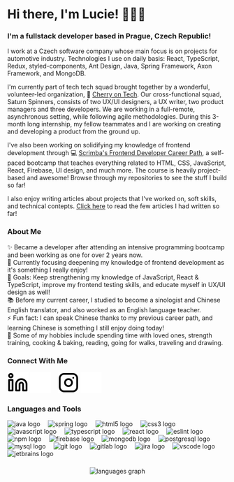 # Hi there, I'm Lucie! 👩🏻‍💻

### I'm a fullstack developer based in Prague, Czech Republic!
I work at a Czech software company whose main focus is on projects for automotive industry. Technologies I use on daily basis: React, TypeScript, Redux, styled-components, Ant Design, Java, Spring Framework, Axon Framework, and MongoDB.

I'm currently part of tech tech squad brought together by a wonderful, volunteer-led organization, 🍒 [Cherry on Tech](https://cherryon.tech/). Our cross-functional squad, Saturn Spinners, consists of two UX/UI designers, a UX writer, two product managers and three developers. We are working in a full-remote, asynchronous setting, while following agile methodologies. During this 3-month long internship, my fellow teammates and I are working on creating and developing a product from the ground up.

I've also been working on solidifying my knowledge of frontend development through 💻 [Scrimba's Frontend Developer Career Path](https://scrimba.com/learn/frontend), a self-paced bootcamp that teaches everything related to HTML, CSS, JavaScript, React, Firebase, UI design, and much more. The course is heavily project-based and awesome! Browse through my repositories to see the stuff I build so far! 

I also enjoy writing articles about projects that I've worked on, soft skills, and technical contepts. [Click here](https://lucieyarish.hashnode.dev/) to read the few articles I had written so far!

### About Me

<p align="left">
  ✨ Became a developer after attending an intensive programming bootcamp and been working as one for over 2 years now.<br>
  🌱 Currently focusing deepening my knowledge of frontend development as it's something I really enjoy! <br>
  🎯 Goals: Keep strengthening my knowledge of JavaScript, React & TypeScript, improve my frontend testing skills, and educate myself in UX/UI design as well!<br>
  📚 Before my current career, I studied to become a sinologist and Chinese English translator, and also worked as an English language teacher.<br>
  ⚡ Fun fact: I can speak Chinese thanks to my previous career path, and learning Chinese is something I still enjoy doing today!<br>
  🎲 Some of my hobbies include spending time with loved ones, strength training, cooking & baking, reading, going for walks, traveling and drawing.
</p>

### Connect With Me
[![website](./img/linkedin-light.svg)](https://www.linkedin.com/in/lucie-yarish-272219224/#gh-light-mode-only)
[![website](./img/linkedin-dark.svg)](https://www.linkedin.com/in/lucie-yarish-272219224/#gh-dark-mode-only)
&nbsp;&nbsp;
[![website](./img/instagram-light.svg)](https://www.instagram.com/luciecodes/#gh-light-mode-only)
[![website](./img/instagram-dark.svg)](https://www.instagram.com/luciecodes/#gh-dark-mode-only)

### Languages and Tools

<div align="left">
  
  <img src="https://cdn.jsdelivr.net/gh/devicons/devicon/icons/java/java-original.svg" height="30" alt="java logo"  />
  <img width="10" />
  <img src="https://cdn.jsdelivr.net/gh/devicons/devicon/icons/spring/spring-original.svg" height="30" alt="spring logo"  />
  <img width="10" />
  <img src="https://cdn.jsdelivr.net/gh/devicons/devicon/icons/html5/html5-original.svg" height="30" alt="html5 logo"  />
  <img width="10" />
  <img src="https://cdn.jsdelivr.net/gh/devicons/devicon/icons/css3/css3-original.svg" height="30" alt="css3 logo"  />
  <img width="10" />
  <img src="https://cdn.jsdelivr.net/gh/devicons/devicon/icons/javascript/javascript-original.svg" height="30" alt="javascript logo"  />
  <img width="10" />
  <img src="https://cdn.jsdelivr.net/gh/devicons/devicon/icons/typescript/typescript-original.svg" height="30" alt="typescript logo"  />
  <img width="10" />
  <img src="https://cdn.jsdelivr.net/gh/devicons/devicon/icons/react/react-original.svg" height="30" alt="react logo"  />
  <img width="10" />
  <img src="https://cdn.jsdelivr.net/gh/devicons/devicon/icons/eslint/eslint-original.svg" height="30" alt="eslint logo"  />
  <img width="10" />
  <img src="https://cdn.jsdelivr.net/gh/devicons/devicon/icons/npm/npm-original-wordmark.svg" height="30" alt="npm logo"  />
  <img width="10" />
  <img src="https://cdn.jsdelivr.net/gh/devicons/devicon/icons/firebase/firebase-plain.svg" height="30" alt="firebase logo"  />
  <img width="10" />
  <img src="https://cdn.jsdelivr.net/gh/devicons/devicon/icons/mongodb/mongodb-original.svg" height="30" alt="mongodb logo"  />
  <img width="10" />
  <img src="https://cdn.jsdelivr.net/gh/devicons/devicon/icons/postgresql/postgresql-original.svg" height="30" alt="postgresql logo"  />
  <img width="10" />
  <img src="https://cdn.jsdelivr.net/gh/devicons/devicon/icons/mysql/mysql-original.svg" height="30" alt="mysql logo"  />
  <img width="10" />
  <img src="https://cdn.jsdelivr.net/gh/devicons/devicon/icons/git/git-original.svg" height="30" alt="git logo"  />
  <img width="10" />
  <img src="https://cdn.jsdelivr.net/gh/devicons/devicon/icons/gitlab/gitlab-original.svg" height="30" alt="gitlab logo"  />
  <img width="10" />
  <img src="https://cdn.jsdelivr.net/gh/devicons/devicon/icons/jira/jira-original.svg" height="30" alt="jira logo"  />
  <img width="10" />
  <img src="https://cdn.jsdelivr.net/gh/devicons/devicon/icons/vscode/vscode-original.svg" height="30" alt="vscode logo"  />
  <img width="10" />
  <img src="https://cdn.jsdelivr.net/gh/devicons/devicon/icons/jetbrains/jetbrains-original.svg" height="30" alt="jetbrains logo"  />
</div>

###

<div align="center">
  <img src="https://github-readme-stats.vercel.app/api/top-langs?username=lucieyarish&locale=en&hide_title=false&layout=compact&card_width=320&langs_count=5&theme=dracula&hide_border=false&order=2" height="150" alt="languages graph"  />
</div>

###
